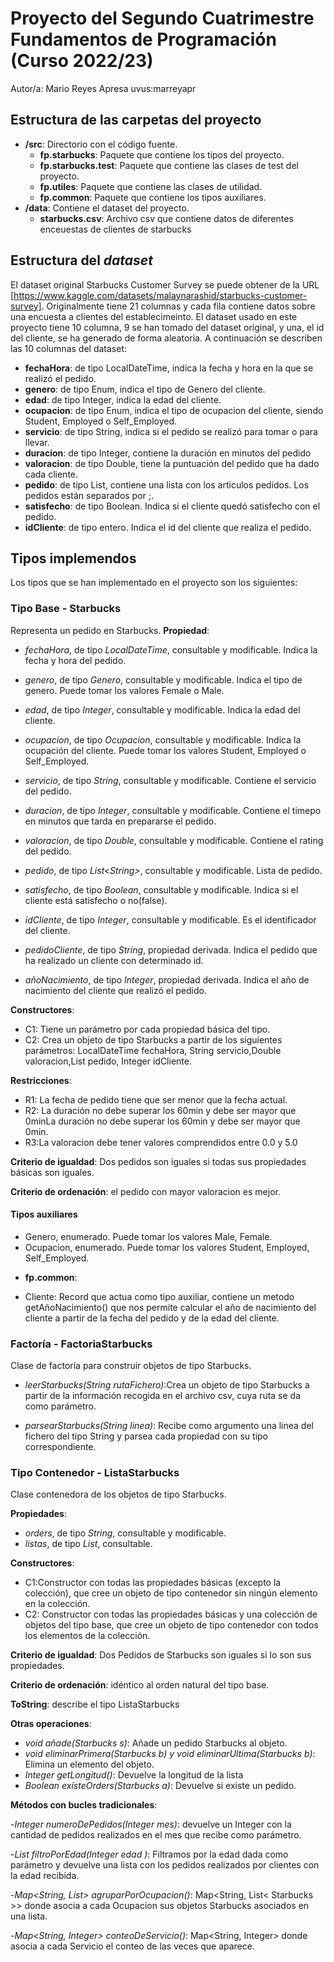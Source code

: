 # Proyecto del Segundo Cuatrimestre Fundamentos de Programación (Curso 2022/23)
Autor/a: Mario Reyes Apresa   uvus:marreyapr


## Estructura de las carpetas del proyecto

* **/src**: Directorio con el código fuente.
  * **fp.starbucks**: Paquete que contiene los tipos del proyecto.
  * **fp.starbucks.test**: Paquete que contiene las clases de test del proyecto.
  * **fp.utiles**:  Paquete que contiene las clases de utilidad. 
  * **fp.common**:  Paquete que contiene los tipos auxiliares. 
* **/data**: Contiene el dataset del proyecto.
    * **starbucks.csv**: Archivo csv que contiene datos de diferentes enceuestas de clientes de starbucks
    
## Estructura del *dataset*

El dataset original Starbucks Customer Survey se puede obtener de la URL [https://www.kaggle.com/datasets/malaynarashid/starbucks-customer-survey]. Originalmente tiene 21 columnas y cada fila contiene datos sobre una encuesta a clientes del establecimeinto. El dataset usado en este proyecto tiene 10 columna, 9 se han tomado del dataset original, y una, el id del cliente, se ha generado de forma aleatoria. A continuación se describen las 10 columnas del dataset:

* **fechaHora**: de tipo LocalDateTime,  indica la fecha y hora en la que se realizó el pedido.
* **genero**: de tipo Enum, indica el tipo de Genero del cliente.
* **edad**: de tipo Integer, indica la edad del cliente.
* **ocupacion**: de tipo Enum, indica el tipo de ocupacion del cliente, siendo Student, Employed o Self_Employed.
* **servicio**: de tipo String, indica si el pedido se realizó para tomar o para llevar.
* **duracion**: de tipo Integer, contiene la duración en minutos del pedido
* **valoracion**: de tipo Double, tiene la puntuación del pedido que ha dado cada cliente.
* **pedido**: de tipo List<String>, contiene una lista con los articulos pedidos. Los pedidos están separados por ;.
* **satisfecho**: de tipo Boolean. Indica si el cliente quedó satisfecho con el pedido.
* **idCliente**: de tipo entero. Indica el id del cliente que realiza el pedido.

## Tipos implemendos

Los tipos que se han implementado en el proyecto son los siguientes:

### Tipo Base - Starbucks
Representa un pedido en Starbucks.
**Propiedad**:

- _fechaHora_, de tipo _LocalDateTime_, consultable y modificable. Indica la fecha y hora del pedido. 
- _genero_, de tipo _Genero_, consultable y modificable. Indica el tipo de genero. Puede tomar los valores Female o Male.
- _edad_, de tipo _Integer_, consultable y modificable. Indica la edad del cliente.
- _ocupacion_, de tipo _Ocupacion_, consultable y modificable. Indica la ocupación del cliente. Puede tomar los valores Student, Employed o Self_Employed.
- _servicio_, de tipo _String_, consultable y modificable. Contiene el servicio del pedido.
- _duracion_, de tipo _Integer_, consultable y modificable. Contiene el timepo en minutos que tarda en prepararse el pedido.
- _valoracion_, de tipo _Double_, consultable y modificable. Contiene el rating del pedido.
- _pedido_, de tipo _List\<String\>_, consultable y modificable. Lista de pedido.

- _satisfecho_, de tipo _Boolean_, consultable y modificable. Indica si el cliente está satisfecho o no(false).
- _idCliente_, de tipo _Integer_, consultable y modificable. Es el identificador del cliente.
- _pedidoCliente_, de tipo _String_, propiedad derivada. Indica el pedido que ha realizado un cliente con determinado id.
- _añoNacimiento_, de tipo _Integer_, propiedad derivada. Indica el año de nacimiento del cliente que realizó el pedido.

**Constructores**: 

- C1: Tiene un parámetro por cada propiedad básica del tipo.
- C2: Crea un objeto de tipo Starbucks a partir de los siguientes parámetros: LocalDateTime fechaHora, String servicio,Double valoracion,List<String> pedido, Integer idCliente.

**Restricciones**:
 
- R1: La fecha de pedido tiene que ser menor que la fecha actual.
- R2: La duración no debe superar los 60min y debe ser mayor que 0minLa duración no debe superar los 60min y debe ser mayor que 0min.
- R3:La valoracion debe tener valores comprendidos entre 0.0 y 5.0


**Criterio de igualdad**: Dos pedidos son iguales si todas sus propiedades básicas son iguales.

**Criterio de ordenación**: el pedido con mayor valoracion es mejor.



#### Tipos auxiliares

- Genero, enumerado. Puede tomar los valores Male, Female.
- Ocupacion, enumerado. Puede tomar los valores Student, Employed, Self_Employed.
* **fp.common**:
- Cliente: Record que actua como tipo auxiliar, contiene un metodo getAñoNacimiento() que nos permite calcular el año de nacimiento del cliente a partir de la fecha del pedido y de la edad del cliente.

### Factoría - FactoriaStarbucks
Clase de factoría para construir objetos de tipo Starbucks.

- _leerStarbucks(String rutaFichero)_:Crea un objeto de tipo Starbucks a partir de la información recogida en el archivo csv, cuya ruta se da como parámetro.

- _parsearStarbucks(String linea)_: Recibe como argumento una linea del fichero del tipo String y parsea cada propiedad con su tipo correspondiente.

### Tipo Contenedor - ListaStarbucks

Clase contenedora de los objetos de tipo Starbucks.

**Propiedades**:

-  _orders_, de tipo _String_, consultable y modificable. 
-  _listas_, de tipo _List<Starbucks>_, consultable. 
 
**Constructores**: 

- C1:Constructor con todas las propiedades básicas (excepto la colección), que cree un objeto de tipo contenedor sin ningún elemento en la colección.
- C2: Constructor con todas las propiedades básicas y una colección de objetos del tipo base, que cree un objeto de tipo contenedor con todos los elementos de la colección.


**Criterio de igualdad**: Dos Pedidos de Starbucks son iguales si lo son sus propiedades.

**Criterio de ordenación**: idéntico al orden natural del tipo base.

**ToString**: describe el tipo ListaStarbucks


**Otras operaciones**:
- _void añade(Starbucks s)_: Añade un pedido Starbucks al objeto.
- _void eliminarPrimera(Starbucks b) y void eliminarUltima(Starbucks 	b)_: Elimina un elemento del objeto.
- _Integer getLongitud()_: Devuelve la longitud de la lista
- _Boolean existeOrders(Starbucks a)_: Devuelve si existe un pedido.


**Métodos con bucles tradicionales**:

-_Integer numeroDePedidos(Integer mes)_: devuelve un Integer con la cantidad de pedidos realizados en el mes que recibe como parámetro.

-_List<Starbucks> filtroPorEdad(Integer edad )_: Filtramos por la edad dada como parámetro y devuelve una lista con los pedidos realizados por clientes con la edad recibida.

-_Map<String, List<Starbucks>> agruparPorOcupacion()_: Map<String, List< Starbucks >> donde asocia a cada Ocupacion sus objetos Starbucks asociados en una lista.

-_Map<String, Integer> conteoDeServicio()_: Map<String, Integer> donde asocia a cada Servicio el conteo de las veces que aparece.